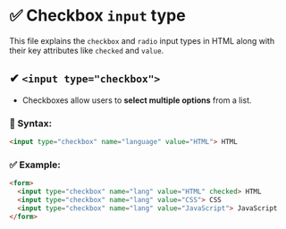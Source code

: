 # ✅ Checkbox `input` type

This file explains the `checkbox` and `radio` input types in HTML along with their key attributes like `checked` and `value`.

## ✔ `<input type="checkbox">`

- Checkboxes allow users to **select multiple options** from a list.

### 🔹 Syntax:

```html
<input type="checkbox" name="language" value="HTML"> HTML
```
### ✅ Example:
```html
<form>
  <input type="checkbox" name="lang" value="HTML" checked> HTML
  <input type="checkbox" name="lang" value="CSS"> CSS
  <input type="checkbox" name="lang" value="JavaScript"> JavaScript
</form>
